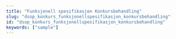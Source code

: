 ```yaml
---
title: "Funksjonell spesifikasjon Konkursbehandling"
slug: "dsop_konkurs_funksjonellspesifikasjon_konkursbehandling"
id: "dsop_konkurs_funksjonellspesifikasjon_konkursbehandling"
keywords: ["sample"]
---
```


<br  />